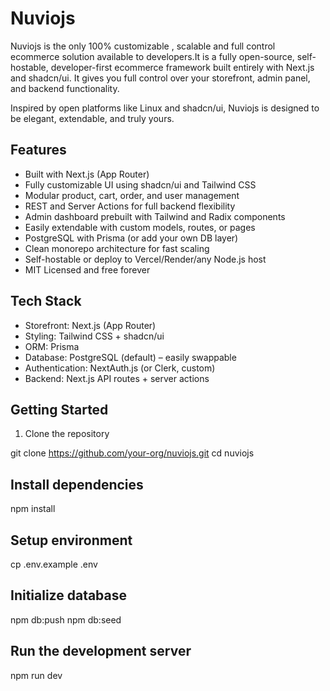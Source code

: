 # Nuviojs

Nuviojs is the only 100% customizable , scalable and full control ecommerce solution available to developers.It is a fully open-source, self-hostable, developer-first ecommerce framework built entirely with Next.js and shadcn/ui. It gives you full control over your storefront, admin panel, and backend functionality.

Inspired by open platforms like Linux and shadcn/ui, Nuviojs is designed to be elegant, extendable, and truly yours.

## Features

- Built with Next.js (App Router)
- Fully customizable UI using shadcn/ui and Tailwind CSS
- Modular product, cart, order, and user management
- REST and Server Actions for full backend flexibility
- Admin dashboard prebuilt with Tailwind and Radix components
- Easily extendable with custom models, routes, or pages
- PostgreSQL with Prisma (or add your own DB layer)
- Clean monorepo architecture for fast scaling
- Self-hostable or deploy to Vercel/Render/any Node.js host
- MIT Licensed and free forever

## Tech Stack

- Storefront: Next.js (App Router)
- Styling: Tailwind CSS + shadcn/ui
- ORM: Prisma
- Database: PostgreSQL (default) – easily swappable
- Authentication: NextAuth.js (or Clerk, custom)
- Backend: Next.js API routes + server actions

## Getting Started

1. Clone the repository


git clone https://github.com/your-org/nuviojs.git
cd nuviojs

## Install dependencies
npm install

## Setup environment
cp .env.example .env

## Initialize database
npm db:push
npm db:seed


## Run the development server
npm run dev
